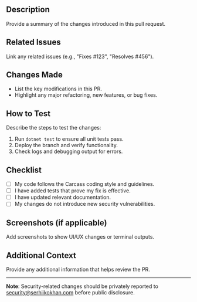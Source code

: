 ## Description

Provide a summary of the changes introduced in this pull request.

## Related Issues

Link any related issues (e.g., "Fixes #123", "Resolves #456").

## Changes Made

- List the key modifications in this PR.
- Highlight any major refactoring, new features, or bug fixes.

## How to Test

Describe the steps to test the changes:

1. Run `dotnet test` to ensure all unit tests pass.
2. Deploy the branch and verify functionality.
3. Check logs and debugging output for errors.

## Checklist

- [ ] My code follows the Carcass coding style and guidelines.
- [ ] I have added tests that prove my fix is effective.
- [ ] I have updated relevant documentation.
- [ ] My changes do not introduce new security vulnerabilities.

## Screenshots (if applicable)

Add screenshots to show UI/UX changes or terminal outputs.

## Additional Context

Provide any additional information that helps review the PR.

---

**Note**: Security-related changes should be privately reported to [security@serhiikokhan.com](mailto:security@serhiikokhan.com) before public disclosure.
